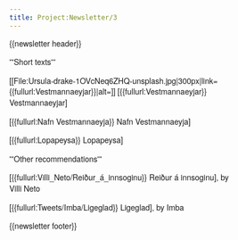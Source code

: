 ```yaml
---
title: Project:Newsletter/3
---
```


<div style="font-family:Helvetica Neue,sans-serif;font-size:14px;max-width:400px;line-height:1.4;">
{{newsletter header}}

'''Short texts'''

[[File:Ursula-drake-1OVcNeq6ZHQ-unsplash.jpg|300px|link={{fullurl:Vestmannaeyjar}}|alt=]]
[{{fullurl:Vestmannaeyjar}} Vestmannaeyjar] <level level="a2"/>

[{{fullurl:Nafn Vestmannaeyja}} Nafn Vestmannaeyja] <level level="b1"/>

[{{fullurl:Lopapeysa}} Lopapeysa] <level level="b1"/>

'''Other recommendations'''

[{{fullurl:Villi_Neto/Reiður_á_innsoginu}} Reiður á innsoginu], by Villi Neto <level level="b1"/>

[{{fullurl:Tweets/Imba/Ligeglad}} Ligeglad], by Imba <level level="c1"/>

{{newsletter footer}}
</div>